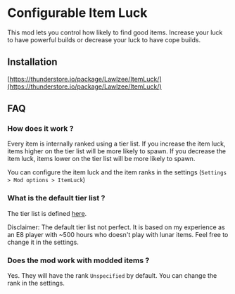 # Configurable Item Luck

This mod lets you control how likely to find good items. Increase your luck to have powerful builds or decrease your luck to have cope builds.


## Installation

[https://thunderstore.io/package/Lawlzee/ItemLuck/](https://thunderstore.io/package/Lawlzee/ItemLuck/)

## FAQ

### How does it work ?
Every item is internally ranked using a tier list. If you increase the item luck, items higher on the tier list will be more likely to spawn. If you decrease the item luck, items lower on the tier list will be more likely to spawn.

You can configure the item luck and the item ranks in the settings (`Settings > Mod options > ItemLuck`)

### What is the default tier list ?
The tier list is defined [here](https://github.com/Lawlzee/ItemLuck/blob/master/DefaultTierList.cs).

Disclaimer:
The default tier list not perfect. It is based on my experience as an E8 player with ~500 hours who doesn't play with lunar items. Feel free to change it in the settings.

### Does the mod work with modded items ?
Yes. They will have the rank `Unspecified` by default. You can change the rank in the settings.
